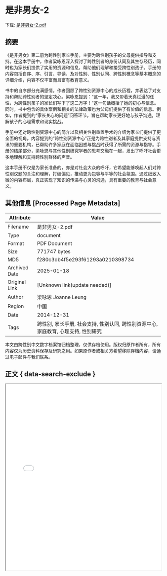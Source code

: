 # 是非男女-2

<!-- tcd_download_link -->
下载: [是非男女-2.pdf](是非男女-2.pdf)
<!-- tcd_download_link_end -->

## 摘要

<!-- tcd_abstract -->
《是非男女》第二册为跨性别家长手册，主要为跨性别孩子的父母提供指导和支持。在这本手册中，作者梁咏恩深入探讨了跨性别者的身份认同及其生存经历，同时也为家长们提供了实用的资源和信息，帮助他们理解和接受跨性别孩子。手册的内容包括自序、序、引言、导读，及对性别、性别认同、跨性别概念等基本概念的详细介绍，内容不仅丰富而且富有教育意义。

书中的自序部分充满感情，作者回顾了跨性别资源中心的成长历程，并表达了对支持和帮助跨性别者的坚定决心。梁咏恩提到：“这一年，我又带着天真烂漫的任性，为跨性别孩子的家长们写下了这二万字！”这一句话概括了她的初心与信念。同时，书中包含的具体案例和相关的法律政策也为父母们提供了有价值的信息。例如，作者提到的“家长关心的问题”问答环节，旨在帮助家长更好地与孩子沟通，理解孩子的心理需求和现实挑战。 

手册中还对跨性别资源中心的简介以及相关性别重置手术的介绍为家长们提供了更全面的视角。内容提到的“跨性别资源中心”正是为跨性别者及其家庭提供支持与资讯的重要机构，已帮助许多家庭在面临困惑与挑战时获得了所需的资源与指导。手册的结尾部分，梁咏恩与其他性别研究学者的思考交融在一起，发出了呼吁社会更多地理解和支持跨性别群体的声音。

这本手册不仅是为家长准备的，亦是对社会大众的呼吁，它希望能够唤起人们对跨性别议题的关注和理解，打破偏见，推动更为包容与平等的社会氛围。通过细致入微的内容布局，真正实现了知识的传递与心灵的沟通，具有重要的教育与社会意义。

<!-- tcd_abstract_end -->

## 其他信息 [Processed Page Metadata]

| Attribute       | Value                                  |
|-----------------|----------------------------------------|
| Filename        | 是非男女-2.pdf                             |
| Type            | document                                 |
| Format          | PDF Document                               |
| Size            | 771747 bytes                           |
| MD5             | f280c3db4f5e293f61293a0210398734                                  |
| Archived Date   | 2025-01-18                             |
| Original Link   | [Unknown link(update needed)]                         |
| Author          | 梁咏恩 Joanne Leung                               |
| Region          | 中国                               |
| Date            | 2014-12-31                                 |
| Tags            | 跨性别, 家长手册, 社会支持, 性别认同, 跨性别资源中心, 家庭教育, 心理支持, 性别研究                                 |

本文由跨性别中文数字档案馆归档整理，仅供存档使用。版权归原作者所有，所有内容仅为历史资料保存及研究之用。如果原作者或相关方希望移除存档内容，请通过电子邮件与我们联系。

## 正文 { data-search-exclude }

<!-- tcd_main_text -->
<iframe src="../是非男女-2.pdf" width="100%" height="600px">
    <p>无法显示PDF，请下载查看。</p>
</iframe>
<!-- tcd_main_text_end -->

